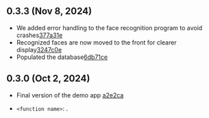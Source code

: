 ## 0.3.3 (Nov 8, 2024) 

- We added error handling to the face recognition program to avoid crashes[377a31e](https://github.com/BurdujaAdrian/practice_work/commit/377a31ea2a30695c200626a4da715e876625330e)
- Recognized faces are now moved to the front for clearer display[3247c0e](https://github.com/BurdujaAdrian/practice_work/commit/3247c0ea230979557098c5f3b83f47c15cb05958)
- Populated the database[6db71ce](https://github.com/BurdujaAdrian/practice_work/commit/6db71ce0063a5b1c528974817157eb331ba6a7d2)

## 0.3.0 (Oct 2, 2024) 

- Final version of the demo app [a2e2ca](https://github.com/BurdujaAdrian/practice_work/commit/a2e2ca41d149a99b5e19fb0419f9b3867c2ef853)


* `<function name>`: <changes to function>.



